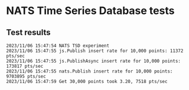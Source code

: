 # NATS Time Series Database tests

## Test results

```
2023/11/06 15:47:54 NATS TSD experiment
2023/11/06 15:47:55 js.Publish insert rate for 10,000 points: 11372 pts/sec
2023/11/06 15:47:55 js.PublishAsync insert rate for 10,000 points: 173817 pts/sec
2023/11/06 15:47:55 nats.Publish insert rate for 10,000 points: 9703895 pts/sec
2023/11/06 15:47:59 Get 30,000 points took 3.20, 7518 pts/sec
```
